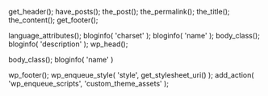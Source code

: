 
get_header();
have_posts();
the_post();
the_permalink();
the_title();
the_content();
get_footer();

language_attributes();
bloginfo( 'charset' );
bloginfo( 'name' );
body_class();
bloginfo( 'description' );
wp_head();

body_class();
bloginfo( 'name' )

wp_footer();
wp_enqueue_style( 'style', get_stylesheet_uri() );
add_action( 'wp_enqueue_scripts', 'custom_theme_assets' );


